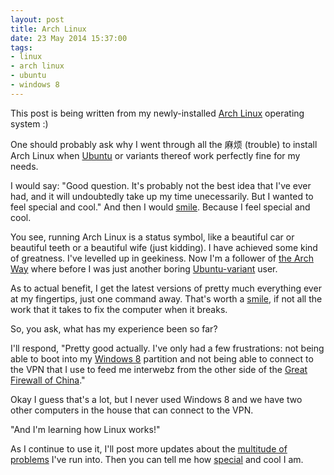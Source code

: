 ```yaml
---
layout: post
title: Arch Linux
date: 23 May 2014 15:37:00
tags:
- linux
- arch linux
- ubuntu
- windows 8
---
```


This post is being written from my newly-installed [Arch Linux](http://www.archlinux.org) operating system :)

One should probably ask why I went through all the 麻烦 (trouble) to install Arch Linux when [Ubuntu](http://www.ubuntu.com) or variants thereof work perfectly fine for my needs.

I would say: "Good question. It's probably not the best idea that I've ever had, and it will undoubtedly take up my time unecessarily. But I wanted to feel special and cool." And then I would [smile](http://www.pinterest.com/jeanelliott56/smiley-faces/). Because I feel special and cool.

You see, running Arch Linux is a status symbol, like a beautiful car or beautiful teeth or a beautiful wife (just kidding). I have achieved some kind of greatness. I've levelled up in geekiness. Now I'm a follower of [the Arch Way](http://wiki.archlinux.org/index.php/The_Arch_Way) where before I was just another boring [Ubuntu-variant](http://www.linuxmint.com) user.

As to actual benefit, I get the latest versions of pretty much everything ever at my fingertips, just one command away. That's worth a [smile](http://ec-web.elthamcollege.vic.edu.au/schools/middle/Ellise%20Boyle/web_Ellise/smiley_page_Ellise.htm), if not all the work that it takes to fix the computer when it breaks.

So, you ask, what has my experience been so far?

I'll respond, "Pretty good actually. I've only had a few frustrations: not being able to boot into my [Windows 8](/archives/windows-8.html) partition and not being able to connect to the VPN that I use to feed me interwebz from the other side of the [Great Firewall of China](http://www.rev2.org/wp-content/uploads/2010/03/GreatFirewallofChina-300x197.jpg)."

Okay I guess that's a lot, but I never used Windows 8 and we have two other computers in the house that can connect to the VPN.

"And I'm learning how Linux works!"

As I continue to use it, I'll post more updates about the [multitude of problems](http://www.freecomputermaintenance.com/wp-content/uploads/2011/10/computer-problems.png) I've run into. Then you can tell me how [special](http://www.eclectech.co.uk/b3ta/jeremywallpaperspecial2.jpg) and cool I am.
